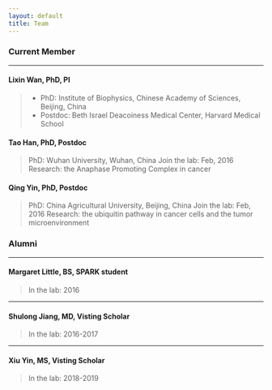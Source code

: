 ```yaml
---
layout: default
title: Team
---
```


###  Current Member
* * *

#### Lixin Wan, PhD, PI
> - PhD: Institute of Biophysics, Chinese Academy of Sciences, Beijing, China
> - Postdoc: Beth Israel Deacoiness Medical Center, Harvard Medical School

#### Tao Han, PhD, Postdoc
>PhD: Wuhan University, Wuhan, China
>Join the lab: Feb, 2016
>Research: the Anaphase Promoting Complex in cancer

#### Qing Yin, PhD, Postdoc
>PhD: China Agricultural University, Beijing, China
>Join the lab: Feb, 2016
>Research: the ubiquitin pathway in cancer cells and the tumor microenvironment

###  Alumni
* * *
#### Margaret Little, BS, SPARK student
>In the lab: 2016
* * *
#### Shulong Jiang, MD, Visting Scholar
>In the lab: 2016-2017
* * *
#### Xiu Yin, MS, Visting Scholar
>In the lab: 2018-2019
